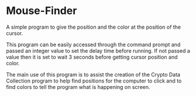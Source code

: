 # Mouse-Finder
A simple program to give the position and the color at the position of the cursor.

This program can be easily accessed through the command prompt and passed an integer value to set the delay time before running. If not passed a value then it is set to wait 3 seconds before getting cursor position and color.

The main use of this program is to assist the creation of the Crypto Data Collection program to help find positions for the computer to click and to find colors to tell the program what is happening on screen.
